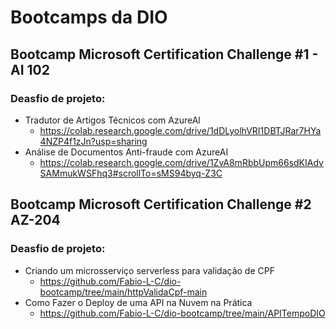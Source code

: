 # Bootcamps da DIO


## Bootcamp Microsoft Certification Challenge #1 - AI 102
### Deasfio de projeto:
- Tradutor de Artigos Técnicos com AzureAl
  - https://colab.research.google.com/drive/1dDLyolhVRI1DBTJRar7HYa4NZP4f1zJn?usp=sharing
- Análise de Documentos Anti-fraude com AzureAI
  - https://colab.research.google.com/drive/1ZvA8mRbbUpm66sdKIAdvSAMmukWSFhq3#scrollTo=sMS94byq-Z3C

## Bootcamp Microsoft Certification Challenge #2 AZ-204
### Deasfio de projeto:
- Criando um microsserviço serverless para validação de CPF
  - https://github.com/Fabio-L-C/dio-bootcamp/tree/main/httpValidaCpf-main
- Como Fazer o Deploy de uma API na Nuvem na Prática
  - https://github.com/Fabio-L-C/dio-bootcamp/tree/main/APITempoDIO
